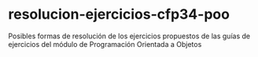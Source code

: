 # resolucion-ejercicios-cfp34-poo
Posibles formas de resolución de los ejercicios propuestos de las guías de ejercicios del módulo de Programación Orientada a Objetos
